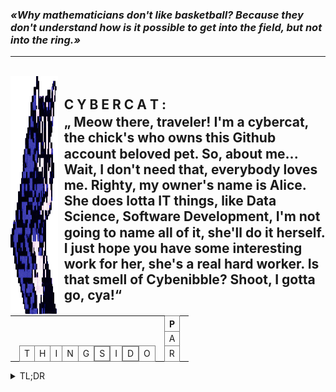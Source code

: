 <div><h3><i>«Why mathematicians don't like basketball? Because they don't understand how is it possible to get into the field, but not into the ring.»</i></h3>
<hr>
<br>
<div style="display:flex">
<img src="rpg_cat.png" style="max-width:15%">
<h2 style="padding-left:2%;line-height:1.2em;"><span style="line-height:1.5em">C Y B E R C A T :</span><br>
„ Meow there, traveler! I'm a cybercat, the chick's who owns this Github account beloved pet. So, about me... Wait, I don't need that, everybody loves me. Righty, my owner's name is Alice. She does lotta IT things, like Data Science, Software Development, I'm not going to name all of it, she'll do it herself. I just hope you have some interesting work for her, she's a real hard worker. Is that smell of Cybenibble? Shoot, I gotta go, cya!“
</h2>
</div>
<table style="margin-top:2px;">
<!-- 1 -->
<tr>
<th style="border-bottom:none">
<th style="border-bottom:none">
<th style="border-bottom:none">
<th style="border-bottom:none">
<th style="border-bottom:none">
<th style="border-bottom:none">
<th style="border-bottom:none">
<th style="border-bottom:none">
<th style="border-bottom:none">
<th style="border-bottom:none">
<th style="border-bottom:none">
<th style="border: solid gray 1px">P
<th style="border-bottom:none">
<!-- 2 -->
<tr>
<td style="border-top:none;">
<td>
<td>
<td>
<td>
<td>
<td>
<td>
<td>
<td>
<td>
<td style="border: solid gray 1px">A
<!-- 3 -->
<tr>
<td>
<td style="border: solid gray 1px">T
<td style="border: solid gray 1px">H
<td style="border: solid gray 1px">I
<td style="border: solid gray 1px">N
<td style="border: solid gray 1px">G
<td style="border: solid gray 2px">S
<td style="border: solid gray 1px">I
<td style="border: solid gray 2px">D
<td style="border: solid gray 1px">O
<td>
<td style="border: solid gray 1px">R
<td>
</table>
<details>
  <summary>TL;DR</summary>
  <ul>
    <li><a href="#">Option 1</a></li>
    <li><a href="#">Option 2</a></li>
    <li><a href="#">Option 3</a></li>
  </ul>
</details>